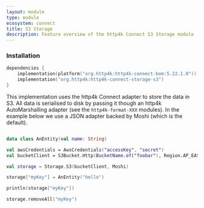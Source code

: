 ```yaml
---
layout: module
type: module
ecosystem: connect
title: S3 Storage
description: Feature overview of the http4k Connect S3 Storage module
---
```


### Installation 

```kotlin
dependencies {
    implementation(platform("org.http4k:http4k-connect-bom:5.22.1.0"))
    implementation("org.http4k:http4k-connect-storage-s3")
}
```


This implementation uses the http4k Connect adapter to store the data in S3. All data is serialised to disk by
passing it though an http4k AutoMarshalling adapter (see the `http4k-format-XXX` modules). In the example below we use a
JSON adapter backed by Moshi (which is the default).

```kotlin

data class AnEntity(val name: String)

val awsCredentials = AwsCredentials("accessKey", "secret")
val bucketClient = S3Bucket.Http(BucketName.of("foobar"), Region.AP_EAST_1, { awsCredentials }, JavaHttpClient(), Clock.systemUTC())

val storage = Storage.S3(bucketClient, Moshi)

storage["myKey"] = AnEntity("hello")

println(storage["myKey"])

storage.removeAll("myKey")
```
